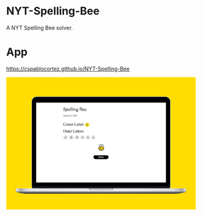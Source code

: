 # NYT-Spelling-Bee
 A NYT Spelling Bee solver.

 # App

https://cspablocortez.github.io/NYT-Spelling-Bee

![Screenshot](public/images/screenshot-desktop.png "Screenshot")